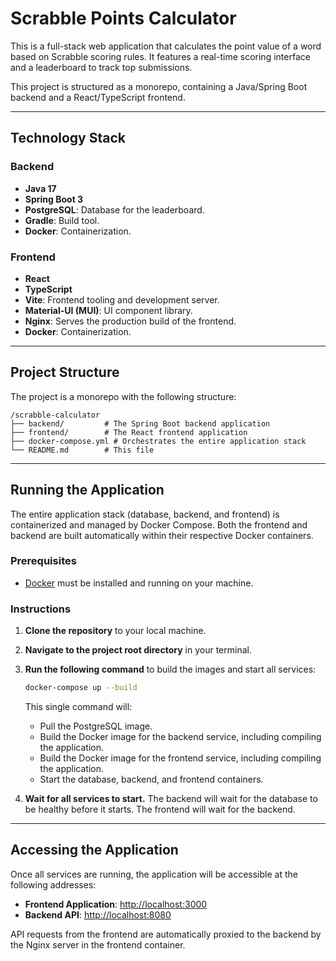 # Scrabble Points Calculator

This is a full-stack web application that calculates the point value of a word based on Scrabble scoring rules. It features a real-time scoring interface and a leaderboard to track top submissions.

This project is structured as a monorepo, containing a Java/Spring Boot backend and a React/TypeScript frontend.

---

## Technology Stack

### Backend
- **Java 17**
- **Spring Boot 3**
- **PostgreSQL**: Database for the leaderboard.
- **Gradle**: Build tool.
- **Docker**: Containerization.

### Frontend
- **React**
- **TypeScript**
- **Vite**: Frontend tooling and development server.
- **Material-UI (MUI)**: UI component library.
- **Nginx**: Serves the production build of the frontend.
- **Docker**: Containerization.

---

## Project Structure

The project is a monorepo with the following structure:

```
/scrabble-calculator
├── backend/         # The Spring Boot backend application
├── frontend/        # The React frontend application
├── docker-compose.yml # Orchestrates the entire application stack
└── README.md        # This file
```

--- 

## Running the Application

The entire application stack (database, backend, and frontend) is containerized and managed by Docker Compose. Both the frontend and backend are built automatically within their respective Docker containers.

### Prerequisites

- [Docker](https://www.docker.com/get-started) must be installed and running on your machine.

### Instructions

1.  **Clone the repository** to your local machine.

2.  **Navigate to the project root directory** in your terminal.

3.  **Run the following command** to build the images and start all services:

    ```sh
    docker-compose up --build
    ```

    This single command will:
    - Pull the PostgreSQL image.
    - Build the Docker image for the backend service, including compiling the application.
    - Build the Docker image for the frontend service, including compiling the application.
    - Start the database, backend, and frontend containers.

4.  **Wait for all services to start.** The backend will wait for the database to be healthy before it starts. The frontend will wait for the backend.

--- 

## Accessing the Application

Once all services are running, the application will be accessible at the following addresses:

- **Frontend Application**: [http://localhost:3000](http://localhost:3000)
- **Backend API**: [http://localhost:8080](http://localhost:8080)

API requests from the frontend are automatically proxied to the backend by the Nginx server in the frontend container.
